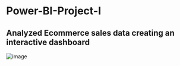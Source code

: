 # Power-BI-Project-I
## Analyzed Ecommerce sales data creating an interactive dashboard


![image](https://github.com/user-attachments/assets/3dda58ab-8471-4f11-b824-4fa6190ad661)
